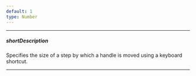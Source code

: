 ```yaml
---
default: 1
type: Number
---
```

---
##### shortDescription
Specifies the size of a step by which a handle is moved using a keyboard shortcut.

---
